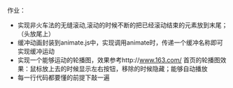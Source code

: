 作业：
- 实现非火车法的无缝滚动,滚动的时候不断的把已经滚动结束的元素放到末尾；（头放尾上）
- 缓冲动画封装到animate.js中，实现调用animate时，传递一个缓冲名称即可实现缓冲运动
- 实现一个能够运动的轮播图，效果参考http://www.163.com/ 首页的轮播图效果：鼠标放上去的时候显示左右按钮，移除的时候隐藏；能够自动播放
- 每一行代码都要懂的前提下敲一遍
